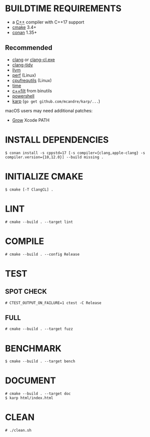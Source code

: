 # BUILDTIME REQUIREMENTS

* a [C++](https://www.cplusplus.com/) compiler with C++17 support
* [cmake](https://cmake.org/) 3.4+
* [conan](https://conan.io/) 1.35+

## Recommended

* [clang](https://clang.llvm.org/) or [clang-cl.exe](https://gist.github.com/mcandre/5ceb67ad44f6b974d33bcddedcb16e89)
* [clang-tidy](https://clang.llvm.org/extra/clang-tidy/)
* [llvm](https://llvm.org/)
* [perf](https://perf.wiki.kernel.org/index.php/Main_Page) (Linux)
* [cpufrequtils](https://linux.die.net/man/1/cpufreq-set) (Linux)
* [time](https://linux.die.net/man/1/time)
* [c++filt](https://linux.die.net/man/1/c++filt) from binutils
* [powershell](https://docs.microsoft.com/en-us/powershell/)
* [karp](https://github.com/mcandre/karp) (`go get github.com/mcandre/karp/...`)

macOS users may need additional patches:

* [Grow](https://github.com/mcandre/dotfiles/blob/master/.profile.d/xcode.sh) Xcode PATH

# INSTALL DEPENDENCIES

```console
$ conan install -s cppstd=17 [-s compiler={clang,apple-clang} -s compiler.version={10,12.0}] --build missing .
```

# INITIALIZE CMAKE

```console
$ cmake [-T ClangCL] .
```

# LINT

```console
# cmake --build . --target lint
```

# COMPILE

```console
# cmake --build . --config Release
```

# TEST

## SPOT CHECK

```console
# CTEST_OUTPUT_ON_FAILURE=1 ctest -C Release
```

## FULL

```console
# cmake --build . --target fuzz
```

# BENCHMARK

```console
$ cmake --build . --target bench
```

# DOCUMENT

```console
# cmake --build . --target doc
$ karp html/index.html
```

# CLEAN

```console
# ./clean.sh
```
